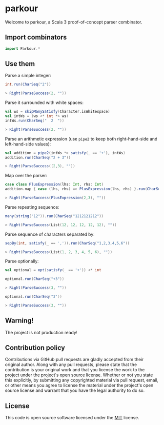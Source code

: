 # parkour

Welcome to parkour, a Scala 3 proof-of-concept parser combinator.

## Import combinators

```scala
import Parkour.*
```

## Use them

Parse a simple integer:

```scala
int.run(CharSeq("2"))

> Right(ParseSuccess(2, ""))
```

Parse it surrounded with white spaces:

```scala
val ws = skipManySatisfy(Character.isWhitespace)
val intWs = (ws <* int *> ws)
intWs.run(CharSeq("  2  "))

> Right(ParseSuccess(2, ""))
```

Parse an arithmetic expression (use `pipe2` to keep both right-hand-side and left-hand-side values):

```scala
val addition = pipe2(intWs *> satisfy(_ == '+'), intWs)
addition.run(CharSeq("2 + 3"))

> Right(ParseSuccess((2,3), ""))
```

Map over the parser:

```scala
case class PlusExpression(lhs: Int, rhs: Int)
addition.map { case (lhs, rhs) => PlusExpression(lhs, rhs) }.run(CharSeq("2 + 3"))

> Right(ParseSuccess(PlusExpression(2,3), ""))
```

Parse repeating sequence:

```scala
many(string("12")).run(CharSeq("1212121212"))

> Right(ParseSuccess(List(12, 12, 12, 12, 12), ""))
```

Parse sequence of characters separated by:

```scala
sepBy(int, satisfy(_ == ',')).run(CharSeq("1,2,3,4,5,6"))

> Right(ParseSuccess(List(1, 2, 3, 4, 5, 6), ""))
```

Parse optionally:

```scala
val optional = opt(satisfy(_ == '+')) <* int

optional.run(CharSeq("+3"))

> Right(ParseSuccess(3, ""))

optional.run(CharSeq("3"))

> Right(ParseSuccess(3, ""))
```

## Warning!

The project is not production ready!

## Contribution policy

Contributions via GitHub pull requests are gladly accepted from their original author. Along with
any pull requests, please state that the contribution is your original work and that you license
the work to the project under the project's open source license. Whether or not you state this
explicitly, by submitting any copyrighted material via pull request, email, or other means you
agree to license the material under the project's open source license and warrant that you have the
legal authority to do so.

## License

This code is open source software licensed under the
[MIT](https://opensource.org/licenses/MIT) license.
